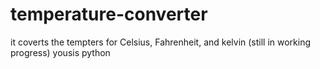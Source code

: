 # temperature-converter
it  coverts  the tempters for Celsius, Fahrenheit, and kelvin (still in working progress)
yousis python

